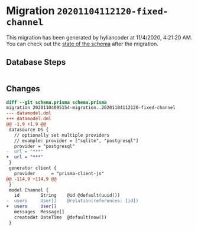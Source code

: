 # Migration `20201104112120-fixed-channel`

This migration has been generated by hyliancoder at 11/4/2020, 4:21:20 AM.
You can check out the [state of the schema](./schema.prisma) after the migration.

## Database Steps

```sql

```

## Changes

```diff
diff --git schema.prisma schema.prisma
migration 20201104095154-migration..20201104112120-fixed-channel
--- datamodel.dml
+++ datamodel.dml
@@ -1,9 +1,9 @@
 datasource DS {
   // optionally set multiple providers
   // example: provider = ["sqlite", "postgresql"]
   provider = "postgresql"
-  url = "***"
+  url = "***"
 }
 generator client {
   provider      = "prisma-client-js"
@@ -114,9 +114,9 @@
 }
 model Channel {
   id        String    @id @default(uuid())
-  users     User[]    @relation(references: [id])
+  users     User[]
   messages  Message[]
   createdAt DateTime  @default(now())
 }
```


